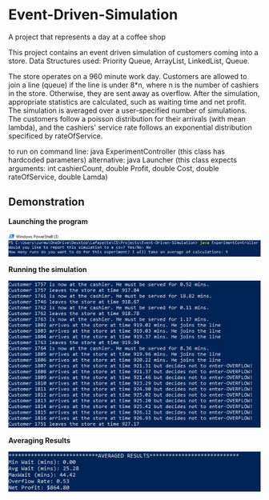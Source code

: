 # Event-Driven-Simulation
A project that represents a day at a coffee shop

This project contains an event driven simulation of customers coming into a store.  Data Structures used: Priority Queue, ArrayList, LinkedList, Queue.

The store operates on a 960 minute work day.  Customers are allowed to join a line (queue) if the line is under 8*n, where n is the number of cashiers in the store.
Otherwise, they are sent away as overflow.  After the simulation, appropriate statistics are calculated, such as waiting time and net profit. The simulation is averaged over a user-specified number of simulations.  The customers follow
a poisson distribution for their arrivals (with mean lambda), and the cashiers' service rate follows an exponential distribution specificed by rateOfService. 

to run on command line: java ExperimentController (this class has hardcoded parameters)
alternative: java Launcher (this class expects arguments: int cashierCount, double Profit, double Cost, double rateOfService, double Lamda)

## Demonstration 
<p><b> Launching the program </b></p>
<img src = "https://github.com/20zurmca/Event-Driven-Simulation/blob/master/Demo/CommandLine.PNG" alt = "Command Line Demonstration" />

<p><b> Running the simulation </b></p>
<img src = "https://github.com/20zurmca/Event-Driven-Simulation/blob/master/Demo/Processing.PNG" alt = "running the simulation" />

<p><b> Averaging Results </b></p>
<img src = "https://github.com/20zurmca/Event-Driven-Simulation/blob/master/Demo/AverageResults.PNG" alt = "averaging results" />


